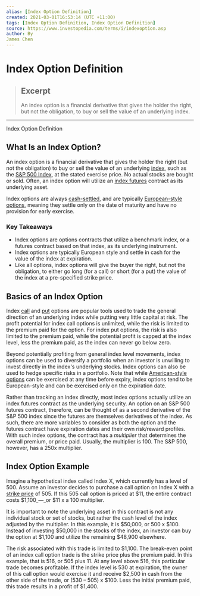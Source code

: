 ```yaml
---
alias: [Index Option Definition]
created: 2021-03-01T16:53:14 (UTC +11:00)
tags: [Index Option Definition, Index Option Definition]
source: https://www.investopedia.com/terms/i/indexoption.asp
author: By
James Chen
---
```


# Index Option Definition

> ## Excerpt
> An index option is a financial derivative that gives the holder the right, but not the obligation, to buy or sell the value of an underlying index.

---

Index Option Definition
## What Is an Index Option?

An index option is a financial derivative that gives the holder the right (but not the obligation) to buy or sell the value of an underlying [index](https://www.investopedia.com/terms/i/index.asp), such as the [S&P 500 Index](https://www.investopedia.com/terms/s/sp500.asp), at the stated exercise price. No actual stocks are bought or sold. Often, an index option will utilize an [index futures](https://www.investopedia.com/terms/i/indexfutures.asp) contract as its underlying asset.

Index options are always [cash-settled](https://www.investopedia.com/terms/c/cash-settled-options.asp), and are typically [European-style options](https://www.investopedia.com/terms/e/europeanoption.asp), meaning they settle only on the date of maturity and have no provision for early exercise.

### Key Takeaways

-   Index options are options contracts that utilize a benchmark index, or a futures contract based on that index, as its underlying instrument.
-   Index options are typically European style and settle in cash for the value of the index at expiration.
-   Like all options, index options will give the buyer the right, but not the obligation, to either go long (for a call) or short (for a put) the value of the index at a pre-specified strike price.

## Basics of an Index Option

Index [call](https://www.investopedia.com/terms/c/calloption.asp) and [put](https://www.investopedia.com/terms/p/putoption.asp) options are popular tools used to trade the general direction of an underlying index while putting very little capital at risk. The profit potential for index call options is unlimited, while the risk is limited to the premium paid for the option. For index put options, the risk is also limited to the premium paid, while the potential profit is capped at the index level, less the premium paid, as the index can never go below zero.

Beyond potentially profiting from general index level movements, index options can be used to diversify a portfolio when an investor is unwilling to invest directly in the index's underlying stocks. Index options can also be used to hedge specific risks in a portfolio. Note that while [American-style options](https://www.investopedia.com/terms/a/americanoption.asp) can be exercised at any time before expiry, index options tend to be European-style and can be exercised only on the expiration date.

Rather than tracking an index directly, most index options actually utilize an index futures contract as the underlying security. An option on an S&P 500 futures contract, therefore, can be thought of as a second derivative of the S&P 500 index since the futures are themselves derivatives of the index. As such, there are more variables to consider as both the option and the futures contract have expiration dates and their own risk/reward profiles. With such index options, the contract has a _multiplier_ that determines the overall premium, or price paid. Usually, the multiplier is 100. The S&P 500, however, has a 250x multiplier.

## Index Option Example

Imagine a hypothetical index called Index X, which currently has a level of 500. Assume an investor decides to purchase a call option on Index X with a [strike price](https://www.investopedia.com/terms/s/strikeprice.asp) of 505. If this 505 call option is priced at $11, the entire contract costs $1,100_—_or $11 x a 100 multiplier.

It is important to note the underlying asset in this contract is not any individual stock or set of stocks, but rather the cash level of the index adjusted by the multiplier. In this example, it is $50,000, or 500 x $100. Instead of investing $50,000 in the stocks of the index, an investor can buy the option at $1,100 and utilize the remaining $48,900 elsewhere.

The risk associated with this trade is limited to $1,100. The break-even point of an index call option trade is the strike price plus the premium paid. In this example, that is 516, or 505 plus 11. At any level above 516, this particular trade becomes profitable. If the index level is 530 at expiration, the owner of this call option would exercise it and receive $2,500 in cash from the other side of the trade, or (530 – 505) x $100. Less the initial premium paid, this trade results in a profit of $1,400.
